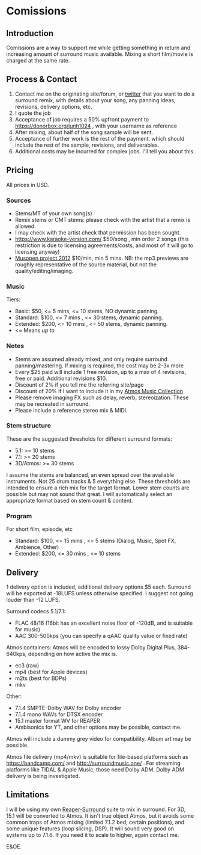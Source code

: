 # Comissions

## Introduction
Comissions are a way to support me while getting something in return and increasing amount of surround music available. Mixing a short film/movie is charged at the same rate.

## Process & Contact
1. Contact me on the originating site/forum, or [twitter](https://twitter.com/junh1024/) that you want to do a surround remix, with details about your song, any panning ideas, revisions, delivery options, etc.
2. I quote the job
3. Acceptance of job requires a 50% upfront payment to https://donorbox.org/junh1024 , with your username as reference
4. After mixing, about half of the song sample will be sent.
5. Acceptance of further work is the rest of the payment, which should include the rest of the sample, revisions, and deliverables.
6. Additional costs may be incurred for complex jobs. I'll tell you about this.

## Pricing
All prices in USD.

### Sources
- Stems/MT of your own song(s)
- Remix stems or CMT stems: please check with the artist that a remix is allowed.
- I may check with the artist check that permission has been sought.
- https://www.karaoke-version.com/ $50/song , min order 2 songs (this restriction is due to licensing agreements/costs, and most of it will go to licensing anyway)
- [Musopen project 2012](https://ia902809.us.archive.org/view_archive.php?archive=/20/items/musopen-dvd/Musopen-DVD.zip) $10/min, min 5 mins. NB: the mp3 previews are roughly representative of the source material, but not the quality/editing/imaging.

### Music
Tiers:

- Basic: $50, <= 5 mins, <= 10 stems, NO dynamic panning.
- Standard: $100, <= 7 mins , <= 30 stems, dynamic panning.
- Extended: $200, <= 10 mins , <= 50 stems, dynamic panning.
- <= Means *up to*

### Notes
- Stems are assumed already mixed, and only require surround panning/mastering. If mixing is required, the cost may be 2-3x more
- Every $25 paid will include 1 free revision, up to a max of 4 revisions, free or paid. Additional revisions $10.
- Discount of 2% if you tell me the referring site/page
- Discount of 20% if I want to include it in my [Atmos Music Collection](https://github.com/junh1024/junh1024-Documents/blob/master/Music/Atmos%20Music%20Collection.md#introduction)
- Please remove imaging FX such as delay, reverb, stereoization. These may be recreated in surround.
- Please include a reference stereo mix & MIDI. 

### Stem structure

These are the suggested thresholds for different surround formats:
- 5.1: >= 10 stems
- 7.1: >= 20 stems
- 3D/Atmos: >= 30 stems

I assume the stems are balanced, an even spread over the available instruments. Not 25 drum tracks & 5 everything else. These thresholds are intended to ensure a rich mix for the target format. Lower stem counts are possible but may not sound that great. I will automatically select an appropriate format based on stem count & content.

### Program
For short film, episode, etc
- Standard: $100, <= 15 mins , <= 5 stems (Dialog, Music, Spot FX, Ambience, Other)
- Extended: $200, <= 30 mins , <= 10 stems

## Delivery
1 delivery option is included, additional delivery options $5 each. Surround will be exported at -18LUFS unless otherwise specified. I suggest not going louder than -12 LUFS.

Surround codecs 5.1/7.1:
- FLAC 48/16 (16bit has an excellent noise floor of -120dB, and is suitable for music)
- AAC 300-500kps (you can specify a qAAC quality value or fixed rate)

Atmos containers:
Atmos will be encoded to lossy Dolby Digital Plus, 384-640kps, depending on how active the mix is.
- ec3 (raw)
- mp4 (best for Apple devices)
- m2ts (best for BDPs)
- mkv

Other:
- 7.1.4 SMPTE-Dolby WAV for Dolby encoder
- 7.1.4 mono WAVs for DTSX encoder
- 15.1 master format WV for REAPER
- Ambisonics for YT, and other options may be possible, contact me.

Atmos will include a dummy grey video for compatibility. Album art may be possible.

Atmos file delivery (mp4/mkv) is suitable for file-based platforms such as https://bandcamp.com/ and http://surroundmusic.one/ . For streaming platforms like TIDAL & Apple Music, those need Dolby ADM. Dolby ADM delivery is being investigated.

## Limitations
I will be using my own [Reaper-Surround](https://github.com/junh1024/Reaper-Surround#introduction) suite to mix in surround. For 3D, 15.1 will be converted to Atmos. It isn't true object Atmos, but it avoids some common traps of Atmos mixing (limited 7.1.2 bed, certain positions), and some unique features (loop slicing, DSP). It will sound very good on systems up to 7.1.6. If you need it to scale to higher, again contact me.

E&OE.